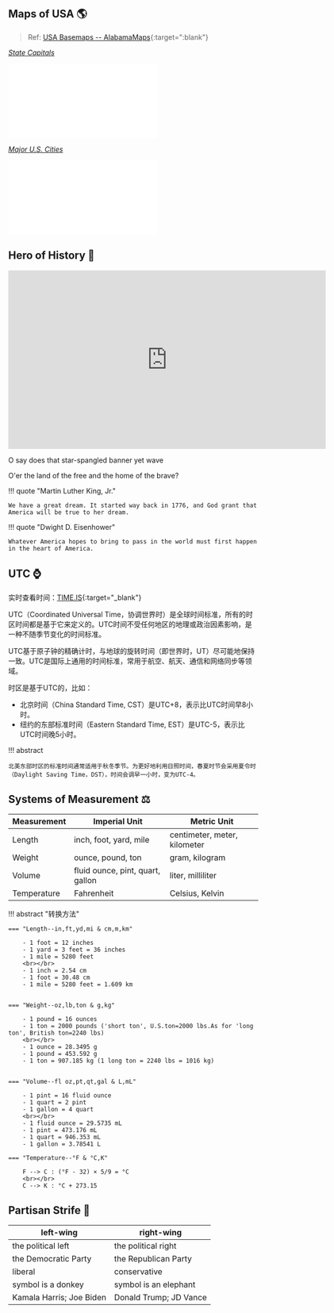 
## Maps of USA 🌎

> Ref: [USA Basemaps -- AlabamaMaps](https://alabamamaps.ua.edu/contemporarymaps/usa/basemaps/index.html){:target=":blank"}


[*State Capitals*](../pdf_collection/capital.pdf)

<object data="../pdf_collection/capital.pdf" type="application/pdf" width="100%" height="800">
    <embed src="../pdf_collection/capital.pdf" type="application/pdf" />
</object>


[*Major U.S. Cities*](../pdf_collection/majorcity.pdf)

<object data="../pdf_collection/majorcity.pdf" type="application/pdf" width="100%" height="800">
    <embed src="../pdf_collection/majorcity.pdf" type="application/pdf" />
</object>


## Hero of History 🗽

<iframe width="640" height="360" src="https://www.youtube.com/embed/fje-F-OXkLQ?si=TedYrzVboTToLDSh" title="YouTube video player" frameborder="0" allow="accelerometer; autoplay; clipboard-write; encrypted-media; gyroscope; picture-in-picture; web-share" referrerpolicy="strict-origin-when-cross-origin" allowfullscreen></iframe>

O say does that star-spangled banner yet wave

O'er the land of the free and the home of the brave?


!!! quote "Martin Luther King, Jr."

    We have a great dream. It started way back in 1776, and God grant that America will be true to her dream.

!!! quote "Dwight D. Eisenhower"

    Whatever America hopes to bring to pass in the world must first happen in the heart of America.


## UTC ⌚

实时查看时间：[TIME.IS](https://time.is/zh/){:target="_blank"}

UTC（Coordinated Universal Time，协调世界时）是全球时间标准，所有的时区时间都是基于它来定义的。UTC时间不受任何地区的地理或政治因素影响，是一种不随季节变化的时间标准。

UTC基于原子钟的精确计时，与地球的旋转时间（即世界时，UT）尽可能地保持一致。UTC是国际上通用的时间标准，常用于航空、航天、通信和网络同步等领域。

时区是基于UTC的，比如：

- 北京时间（China Standard Time, CST）是UTC+8，表示比UTC时间早8小时。
- 纽约的东部标准时间（Eastern Standard Time, EST）是UTC-5，表示比UTC时间晚5小时。

!!! abstract

    北美东部时区的标准时间通常适用于秋冬季节。为更好地利用日照时间，春夏时节会采用夏令时（Daylight Saving Time，DST），时间会调早一小时，变为UTC-4。

## Systems of Measurement ⚖️

| Measurement   | Imperial Unit                 | Metric Unit                 |
|---------------|-------------------------------|-----------------------------|
| Length        | inch, foot, yard, mile        | centimeter, meter, kilometer            |
| Weight        | ounce, pound, ton             | gram, kilogram              |
| Volume        | fluid ounce, pint, quart, gallon| liter, milliliter           |
| Temperature   | Fahrenheit              | Celsius, Kelvin  |

!!! abstract "转换方法"

    === "Length--in,ft,yd,mi & cm,m,km"

        - 1 foot = 12 inches
        - 1 yard = 3 feet = 36 inches
        - 1 mile = 5280 feet
        <br></br>
        - 1 inch = 2.54 cm
        - 1 foot = 30.48 cm
        - 1 mile = 5280 feet = 1.609 km


    === "Weight--oz,lb,ton & g,kg" 
        
        - 1 pound = 16 ounces
        - 1 ton = 2000 pounds ('short ton', U.S.ton=2000 lbs.As for 'long ton', British ton=2240 lbs)
        <br></br>
        - 1 ounce = 28.3495 g
        - 1 pound = 453.592 g
        - 1 ton = 907.185 kg (1 long ton = 2240 lbs = 1016 kg)


    === "Volume--fl oz,pt,qt,gal & L,mL"
    
        - 1 pint = 16 fluid ounce
        - 1 quart = 2 pint
        - 1 gallon = 4 quart
        <br></br>
        - 1 fluid ounce = 29.5735 mL
        - 1 pint = 473.176 mL
        - 1 quart = 946.353 mL
        - 1 gallon = 3.78541 L

    === "Temperature--°F & °C,K"

        F --> C : (°F - 32) × 5/9 = °C
        <br></br>
        C --> K : °C + 273.15

        

## Partisan Strife 🦅

| left-wing    | right-wing |
|---------|---------|
| the political left | the political right|
| the Democratic Party | the Republican Party |
| liberal | conservative |
| symbol is a donkey | symbol is an elephant |
| Kamala Harris; Joe Biden | Donald Trump; JD Vance |

